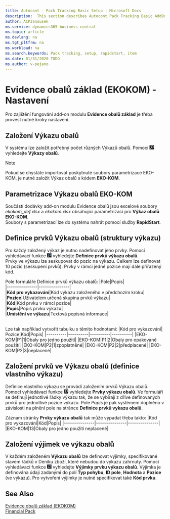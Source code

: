 ```yaml
---
title: Autocont - Pack Tracking Basic Setup | Microsoft Docs
description:  This section describes Autocont Pack Tracking Basic AddOn Setup
author: ACPJanousek
ms.service: dynamics365-business-central
ms.topic: article
ms.devlang: na
ms.tgt_pltfrm: na
ms.workload: na
ms.search.keywords: Pack tracking, setup, rapidstart, item
ms.date: 01/31/2020 TODO
ms.author: v-pejano
---
```


# Evidence obalů základ (EKOKOM) - Nastavení
Pro zajištění fungování add-on modulu **Evidence obalů základ** je třeba provést nutné kroky nastavení.  

## Založení Výkazu obalů
V systému lze založit potřebný počet různých Výkazů obalů. Pomocí ![Žárovka, která otevře funkci Řekněte mi](media/ui-search/search_small.png "Řekněte mi, co chcete dělat") vyhledejte **Výkazy obalů**.  

  > [!NOTE]  
  > Pokud se chystáte importovat poskytnuté soubory parametrizace EKO-KOM, je nutné založit Výkaz obalů s kódem **EKO-KOM**.  

## Parametrizace Výkazu obalů EKO-KOM  
Součástí dodávky add-on modulu Evidence obalů jsou excelové soubory *ekokom_def.xlsx* a *ekokom.xlsx* obsahující parametrizaci pro **Výkaz obalů EKO-KOM**.  
Soubory s parametrizací lze do systému nahrát pomocí služby **RapidStart**.

## Definice prvků Výkazu obalů (struktury výkazu)  
Pro každý založený výkaz je nutno nadefinovat jeho prvky. Pomocí vyhledávací funkce ![Žárovka, která otevře funkci Řekněte mi](media/ui-search/search_small.png "Řekněte mi, co chcete dělat") vyhledejte **Definice prvků výkazu obalů**.  
Prvky ve výkazu lze seskupovat do pozic na výkazu. Celkem lze definovat 10 pozic (seskupení prvků). Prvky v rámci jedné pozice mají dále přiřazený kód.  

Pole formuláře Definice prvků výkazu obalů:
|Pole|Popis|  
|---------------|---------------|  
|**Kód pro vykazování**|Kód výkazu založeného v předchozím kroku|  
|**Pozice**|Uživatelem určená skupina prvků výkazu|  
|**Kód**|Kód prvku v rámci pozice|  
|**Popis**|Popis prvku výkazu|  
|**Umístění ve výkazu**|Textová popisná informace|  
<br/>

Lze tak například vytvořit tabulku s těmito hodnotami:
|Kód pro vykazování| Pozice|Kód|Popis|
|----------|----------|----------|----------|
|EKO-KOM|P1|1|Obaly pro jedno použití|
|EKO-KOM|P1|2|Obaly pro opakované použití|
|EKO-KOM|P2|1|zpoplatněné|
|EKO-KOM|P2|2|předplacené|
|EKO-KOM|P2|3|neplacené|

## Založení prvků ve Výkazu obalů (definice vlastního výkazu)

Definice vlastního výkazu se provádí založením prvků Výkazu obalů. Pomocí vyhledávací funkce ![Žárovka, která otevře funkci Řekněte mi](media/ui-search/search_small.png "Řekněte mi, co chcete dělat") vyhledejte **Prvky výkazu obalů**. Ve formuláři se definují jednotlivé řádky výkazu tak, že se vybírají z dříve definovaných prvků pro jednotlivé pozice výkazu. Pole *Popis* je pak systémem doplněno v závislosti na plnění pole na stránce **Definice prvků vykazu obalů**.

Záznam stránky **Prvky výkazu obalů** tak může vypadat třeba takto:
|Kód pro vykazování|Kód|Popis|
|---------------|---------------|---------------|
|EKO-KOM|13|Obaly pro jedno použití neplacené|

## Založení výjimek ve výkazu obalů

V každém založeném **Výkazu obalů** lze definovat výjimky, specifikované stavem řádků v Deníku zboží, které nebudou do výkazu zahrnuty. Pomocí vyhledávací funkce ![Žárovka, která otevře funkci Řekněte mi](media/ui-search/search_small.png "Řekněte mi, co chcete dělat") vyhledejte **Výjimky prvku výkazu obalů**.  Výjimka je definována údaji zadanými do polí **Typ pohybu**, **ID pole**, **Hodnota** a **Pozice** (ve výkazu). Pro vytvoření výjimky je nutné specifikovat také **Kód prvku**.

## See Also
[Evidence obalů základ (EKOKOM)](ac-pack-tracking-basic.md)  
[Financial Pack](ac-finance-pack.md)  
